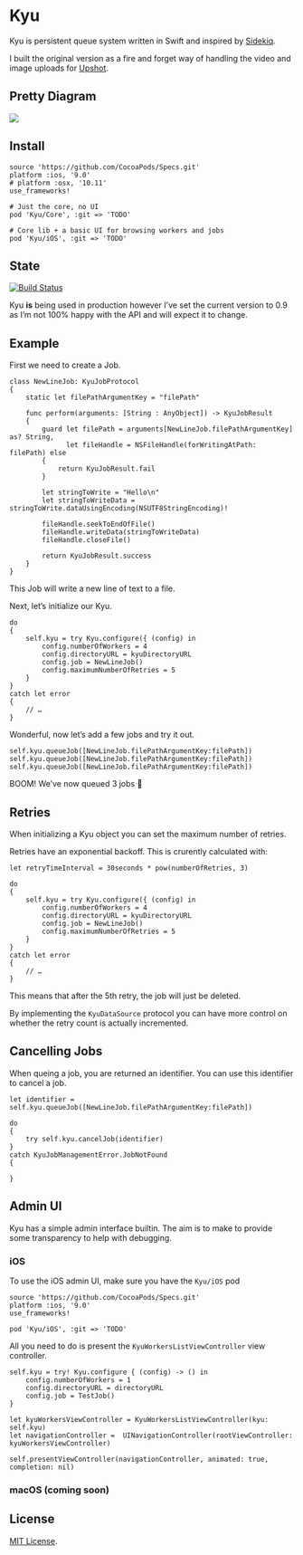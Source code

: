 # Kyu

Kyu is persistent queue system written in Swift and inspired by [Sidekiq](https://github.com/mperham/sidekiq).

I built the original version as a fire and forget way of handling the video and image uploads for [Upshot](http://upshotapp.co).

## Pretty Diagram

![](https://docs.google.com/drawings/d/1TBfSEeThljA6u3jooFRJt9u4bRWAlrRLPfxuXbec8CM/pub?w=960&h=720)

## Install

```
source 'https://github.com/CocoaPods/Specs.git'
platform :ios, '9.0'
# platform :osx, '10.11'
use_frameworks!

# Just the core, no UI
pod 'Kyu/Core', :git => 'TODO'

# Core lib + a basic UI for browsing workers and jobs
pod 'Kyu/iOS', :git => 'TODO'
```

## State

[![Build Status](https://travis-ci.org/togethera/Kyu.svg?branch=master)](https://travis-ci.org/togethera/Kyu)

Kyu **is** being used in production however I’ve set the current version to 0.9 as I’m not 100% happy with the API and will expect it to change.

## Example

First we need to create a Job.

```
class NewLineJob: KyuJobProtocol
{
    static let filePathArgumentKey = "filePath"
    
    func perform(arguments: [String : AnyObject]) -> KyuJobResult
    {
        guard let filePath = arguments[NewLineJob.filePathArgumentKey] as? String,
              let fileHandle = NSFileHandle(forWritingAtPath: filePath) else
        {
            return KyuJobResult.fail
        }
        
        let stringToWrite = "Hello\n"
        let stringToWriteData = stringToWrite.dataUsingEncoding(NSUTF8StringEncoding)!
        
        fileHandle.seekToEndOfFile()
        fileHandle.writeData(stringToWriteData)
        fileHandle.closeFile()
        
        return KyuJobResult.success
    }
}
```

This Job will write a new line of text to a file.

Next, let’s initialize our Kyu.

```
do
{
    self.kyu = try Kyu.configure({ (config) in
        config.numberOfWorkers = 4
        config.directoryURL = kyuDirectoryURL
        config.job = NewLineJob()
        config.maximumNumberOfRetries = 5
    }
}
catch let error
{
    // …
}
```

Wonderful, now let’s add a few jobs and try it out.

```
self.kyu.queueJob([NewLineJob.filePathArgumentKey:filePath])
self.kyu.queueJob([NewLineJob.filePathArgumentKey:filePath])
self.kyu.queueJob([NewLineJob.filePathArgumentKey:filePath])
``` 

BOOM! We’ve now queued 3 jobs 🎉

## Retries

When initializing a Kyu object you can set the maximum number of retries.

Retries have an exponential backoff. This is crurently calculated with:

```
let retryTimeInterval = 30seconds * pow(numberOfRetries, 3)
```

```
do
{
    self.kyu = try Kyu.configure({ (config) in
        config.numberOfWorkers = 4
        config.directoryURL = kyuDirectoryURL
        config.job = NewLineJob()
        config.maximumNumberOfRetries = 5
    }
}
catch let error
{
    // …
}
```

This means that after the 5th retry, the job will just be deleted.

By implementing the `KyuDataSource` protocol you can have more control on whether the retry count is actually incremented.

## Cancelling Jobs

When queing a job, you are returned an identifier. You can use this identifier to cancel a job.

```
let identifier = self.kyu.queueJob([NewLineJob.filePathArgumentKey:filePath])

do
{
    try self.kyu.cancelJob(identifier)
}
catch KyuJobManagementError.JobNotFound
{

}

``` 

## Admin UI

Kyu has a simple admin interface builtin. The aim is to make to provide some transparency to help with debugging.

### iOS

To use the iOS admin UI, make sure you have the `Kyu/iOS` pod

```
source 'https://github.com/CocoaPods/Specs.git'
platform :ios, '9.0'
use_frameworks!

pod 'Kyu/iOS', :git => 'TODO'
```

All you need to do is present the `KyuWorkersListViewController` view controller.

```
self.kyu = try! Kyu.configure { (config) -> () in
    config.numberOfWorkers = 1
    config.directoryURL = directoryURL
    config.job = TestJob()
}

let kyuWorkersViewController = KyuWorkersListViewController(kyu: self.kyu)
let navigationController =  UINavigationController(rootViewController: kyuWorkersViewController)

self.presentViewController(navigationController, animated: true, completion: nil)
```

### macOS (coming soon)

## License

[MIT License](http://www.opensource.org/licenses/MIT).
